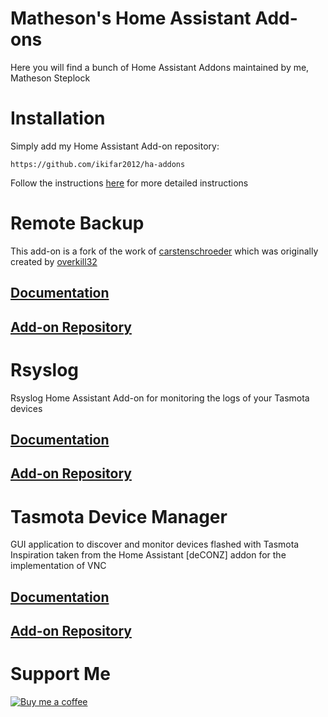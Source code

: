# Matheson's Home Assistant Add-ons
Here you will find a bunch of Home Assistant Addons maintained by me, Matheson Steplock

# Installation
Simply add my Home Assistant Add-on repository:
```
https://github.com/ikifar2012/ha-addons
```
Follow the instructions [here] for more detailed instructions

# Remote Backup
This add-on is a fork of the work of [carstenschroeder] which was originally created by [overkill32]

## [Documentation](https://github.com/ikifar2012/remote-backup-addon/blob/master/remote-backup/DOCS.md)
## [Add-on Repository](https://github.com/ikifar2012/remote-backup-addon)

# Rsyslog
Rsyslog Home Assistant Add-on for monitoring the logs of your Tasmota devices

## [Documentation](https://github.com/ikifar2012/rsyslog-ha-addon/blob/master/rsyslog/DOCS.md)
## [Add-on Repository](https://github.com/ikifar2012/rsyslog-ha-addon)

# Tasmota Device Manager
GUI application to discover and monitor devices flashed with Tasmota
Inspiration taken from the Home Assistant [deCONZ] addon for the implementation of VNC

## [Documentation](https://github.com/ikifar2012/tasmota-device-manager-addon/blob/master/tdm/DOCS.md)
## [Add-on Repository](https://github.com/ikifar2012/tasmota-device-manager-addon)

# Support Me
[![Buy me a coffee][buymeacoffee-logo]][buymeacoffee]

[buymeacoffee-logo]: https://cdn.buymeacoffee.com/buttons/default-black.png
[buymeacoffee]: https://www.buymeacoffee.com/mathesonstep
[overkill32]: https://github.com/overkill32/hassio-remote-backup
[carstenschroeder]: https://github.com/carstenschroeder/hassio-addons
[here]: https://www.home-assistant.io/hassio/installing_third_party_addons/
